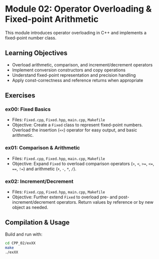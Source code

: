 # Module 02: Operator Overloading & Fixed-point Arithmetic

This module introduces operator overloading in C++ and implements a fixed-point number class.

## Learning Objectives

- Overload arithmetic, comparison, and increment/decrement operators
- Implement conversion constructors and copy operations
- Understand fixed-point representation and precision handling
- Apply const-correctness and reference returns when appropriate

## Exercises

### ex00: Fixed Basics
- Files: `Fixed.cpp`, `Fixed.hpp`, `main.cpp`, `Makefile`
- Objective: Create a `Fixed` class to represent fixed-point numbers. Overload the insertion (`<<`) operator for easy output, and basic arithmetic.

### ex01: Comparison & Arithmetic
- Files: `Fixed.cpp`, `Fixed.hpp`, `main.cpp`, `Makefile`
- Objective: Expand `Fixed` to overload comparison operators (`>`, `<`, `>=`, `<=`, `==`, `!=`) and arithmetic (`+`, `-`, `*`, `/`).

### ex02: Increment/Decrement
- Files: `Fixed.cpp`, `Fixed.hpp`, `main.cpp`, `Makefile`
- Objective: Further extend `Fixed` to overload pre- and post-increment/decrement operators. Return values by reference or by new object as needed.

## Compilation & Usage

Build and run with:

```bash
cd CPP_02/exXX
make
./exXX
```
